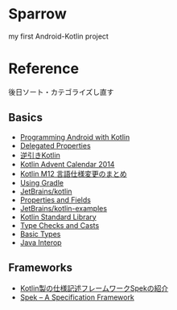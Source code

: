 # Sparrow
my first Android-Kotlin project

# Reference
後日ソート・カテゴライズし直す

## Basics
- [Programming Android with Kotlin](http://blog.andresteingress.com/2013/12/13/programming-android-with-kotlin/)
- [Delegated Properties](http://kotlinlang.org/docs/reference/delegated-properties.html)
- [逆引きKotlin](http://kotlin-rev-solution.herokuapp.com/site/)
- [Kotlin Advent Calendar 2014](http://www.adventar.org/calendars/477)
- [Kotlin M12 言語仕様変更のまとめ](http://taro.hatenablog.jp/entry/2015/05/30/111202)
- [Using Gradle](http://kotlinlang.org/docs/reference/using-gradle.html)
- [JetBrains/kotlin](https://github.com/JetBrains/kotlin)
- [Properties and Fields](http://kotlinlang.org/docs/reference/properties.html)
- [JetBrains/kotlin-examples](https://github.com/JetBrains/kotlin-examples)
- [Kotlin Standard Library](http://kotlinlang.org/api/latest/jvm/stdlib/index.html)
- [Type Checks and Casts](http://kotlinlang.org/docs/reference/typecasts.html)
- [Basic Types](http://kotlinlang.org/docs/reference/basic-types.html)
- [Java Interop](http://kotlinlang.org/docs/reference/java-interop.html)

## Frameworks
- [Kotlin製の仕様記述フレームワークSpekの紹介](http://qiita.com/tenten0213/items/95978e20e74a06e45a98)
- [Spek – A Specification Framework](http://blog.jetbrains.com/kotlin/2014/02/speka-specification-framework/)
